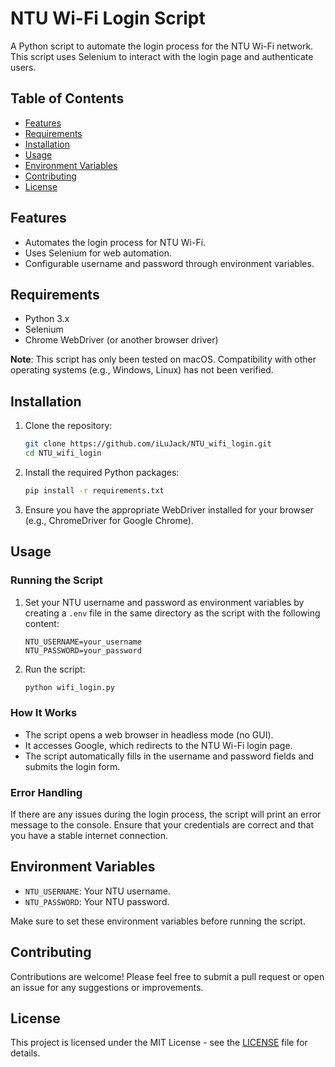 # NTU Wi-Fi Login Script

A Python script to automate the login process for the NTU Wi-Fi network. This script uses Selenium to interact with the login page and authenticate users.

## Table of Contents

- [Features](#features)
- [Requirements](#requirements)
- [Installation](#installation)
- [Usage](#usage)
- [Environment Variables](#environment-variables)
- [Contributing](#contributing)
- [License](#license)

## Features

- Automates the login process for NTU Wi-Fi.
- Uses Selenium for web automation.
- Configurable username and password through environment variables.

## Requirements

- Python 3.x
- Selenium
- Chrome WebDriver (or another browser driver)

**Note**: This script has only been tested on macOS. Compatibility with other operating systems (e.g., Windows, Linux) has not been verified.

## Installation

1. Clone the repository:
   ```bash
   git clone https://github.com/iLuJack/NTU_wifi_login.git
   cd NTU_wifi_login
   ```

2. Install the required Python packages:
   ```bash
   pip install -r requirements.txt
   ```

3. Ensure you have the appropriate WebDriver installed for your browser (e.g., ChromeDriver for Google Chrome).

## Usage

### Running the Script

1. Set your NTU username and password as environment variables by creating a `.env` file in the same directory as the script with the following content:
   ```
   NTU_USERNAME=your_username
   NTU_PASSWORD=your_password
   ```

2. Run the script:
   ```bash
   python wifi_login.py
   ```

### How It Works

- The script opens a web browser in headless mode (no GUI).
- It accesses Google, which redirects to the NTU Wi-Fi login page.
- The script automatically fills in the username and password fields and submits the login form.

### Error Handling

If there are any issues during the login process, the script will print an error message to the console. Ensure that your credentials are correct and that you have a stable internet connection.

## Environment Variables

- `NTU_USERNAME`: Your NTU username.
- `NTU_PASSWORD`: Your NTU password.

Make sure to set these environment variables before running the script.

## Contributing

Contributions are welcome! Please feel free to submit a pull request or open an issue for any suggestions or improvements.

## License

This project is licensed under the MIT License - see the [LICENSE](LICENSE) file for details.